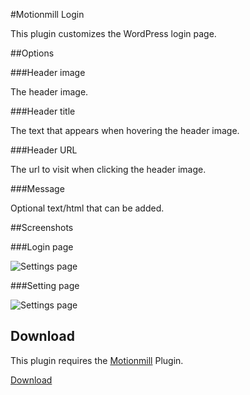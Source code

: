 #Motionmill Login

This plugin customizes the WordPress login page.

##Options

###Header image

The header image.

###Header title

The text that appears when hovering the header image.

###Header URL

The url to visit when clicking the header image.

###Message

Optional text/html that can be added.

##Screenshots

###Login page

![Settings page](http://maartenmenten.be/wp-content/uploads/2014/08/motionmill-login.png)

###Setting page

![Settings page](http://maartenmenten.be/wp-content/uploads/2014/08/motionmill-login-settings.png)

## Download

This plugin requires the [Motionmill](https://github.com/addwittz/motionmill) Plugin.

[Download](https://github.com/addwittz/motionmill-login "Download")
